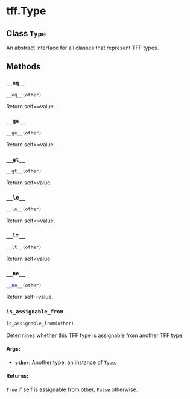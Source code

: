 <div itemscope itemtype="http://developers.google.com/ReferenceObject">
<meta itemprop="name" content="tff.Type" />
<meta itemprop="path" content="Stable" />
<meta itemprop="property" content="__eq__"/>
<meta itemprop="property" content="__ge__"/>
<meta itemprop="property" content="__gt__"/>
<meta itemprop="property" content="__le__"/>
<meta itemprop="property" content="__lt__"/>
<meta itemprop="property" content="__ne__"/>
<meta itemprop="property" content="is_assignable_from"/>
</div>

# tff.Type

## Class `Type`



An abstract interface for all classes that represent TFF types.

## Methods

<h3 id="__eq__"><code>__eq__</code></h3>

``` python
__eq__(other)
```

Return self==value.

<h3 id="__ge__"><code>__ge__</code></h3>

``` python
__ge__(other)
```

Return self>=value.

<h3 id="__gt__"><code>__gt__</code></h3>

``` python
__gt__(other)
```

Return self>value.

<h3 id="__le__"><code>__le__</code></h3>

``` python
__le__(other)
```

Return self<=value.

<h3 id="__lt__"><code>__lt__</code></h3>

``` python
__lt__(other)
```

Return self<value.

<h3 id="__ne__"><code>__ne__</code></h3>

``` python
__ne__(other)
```

Return self!=value.

<h3 id="is_assignable_from"><code>is_assignable_from</code></h3>

``` python
is_assignable_from(other)
```

Determines whether this TFF type is assignable from another TFF type.

#### Args:

* <b>`other`</b>: Another type, an instance of `Type`.


#### Returns:

`True` if self is assignable from other, `False` otherwise.



